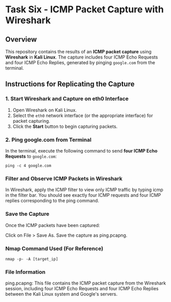 # Task Six - ICMP Packet Capture with Wireshark

## Overview

This repository contains the results of an **ICMP packet capture** using **Wireshark** in **Kali Linux**. The capture includes four ICMP Echo Requests and four ICMP Echo Replies, generated by pinging `google.com` from the terminal.

## Instructions for Replicating the Capture

### 1. Start Wireshark and Capture on eth0 Interface

1. Open Wireshark on Kali Linux.
2. Select the `eth0` network interface (or the appropriate interface) for packet capturing.
3. Click the **Start** button to begin capturing packets.

### 2. Ping google.com from Terminal

In the terminal, execute the following command to send **four ICMP Echo Requests** to `google.com`:

```
ping -c 4 google.com

```
### Filter and Observe ICMP Packets in Wireshark

In Wireshark, apply the ICMP filter to view only ICMP traffic by typing icmp in the filter bar.
You should see exactly four ICMP requests and four ICMP replies corresponding to the ping command.

### Save the Capture

Once the ICMP packets have been captured:

 Click on File > Save As.
 Save the capture as ping.pcapng.

 ### Nmap Command Used (For Reference)

 ```
nmap -p- -A [target_ip]
```
### File Information
ping.pcapng: This file contains the ICMP packet capture from the Wireshark session, including four ICMP Echo Requests and four ICMP Echo Replies between the Kali Linux system and Google's servers.
